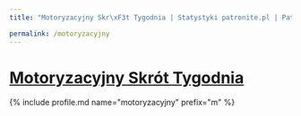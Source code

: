 ```yaml
---
title: "Motoryzacyjny Skr\xF3t Tygodnia | Statystyki patronite.pl | Patromierz"

permalink: /motoryzacyjny
---
```


# [Motoryzacyjny Skrót Tygodnia](https://patronite.pl/motoryzacyjny)

{% include profile.md name="motoryzacyjny" prefix="m" %}

